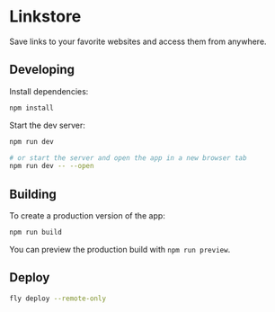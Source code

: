 # Linkstore

Save links to your favorite websites and access them from anywhere.

## Developing

Install dependencies:

```bash
npm install
```

Start the dev server:

```bash
npm run dev

# or start the server and open the app in a new browser tab
npm run dev -- --open
```

## Building

To create a production version of the app:

```bash
npm run build
```

You can preview the production build with `npm run preview`.

## Deploy

```bash
fly deploy --remote-only
```
